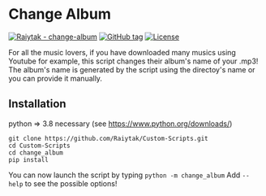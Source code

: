 # Change Album
[![Raiytak - change-album](https://img.shields.io/static/v1?label=Raiytak&message=change-album&color=blueviolet&logo=github)](https://github.com/Raiytak/Custom-Scripts/tree/master/change_album "Go to GitHub repo")
[![GitHub tag](https://img.shields.io/github/tag/Raiytak/birthday-calendar?include_prereleases=&sort=semver&color=brightgreen)](https://github.com/Raiytak/change-album/releases/)
[![License](https://img.shields.io/badge/License-MIT-brightgreen)](#license)

For all the music lovers, if you have downloaded many musics using Youtube for example, this script changes their album's name of your .mp3!
The album's name is generated by the script using the directoy's name or you can provide it manually.


## Installation

python => 3.8 necessary (see https://www.python.org/downloads/)
```
git clone https://github.com/Raiytak/Custom-Scripts.git
cd Custom-Scripts
cd change_album
pip install
```

You can now launch the script by typing ```python -m change_album```
Add ```--help``` to see the possible options!
